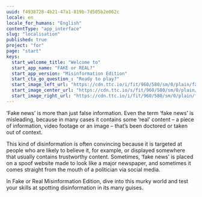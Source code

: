 ```yaml
---
uuid: f4938728-4b21-47a1-819b-7d505b2e062c
locale: en
locale_for_humans: "English"
contentType: "app_interface"
slug: "localisation"
published: true
project: "for"
page: "start"
keys:
  start_welcome_title: "Welcome to"
  start_app_name: "FAKE or REAL?"
  start_app_version: "Misinformation Edition"
  start_cta_go_question_: "Ready to play?"
  start_image_left_url: "https://cdn.ttc.io/i/fit/960/580/sm/0/plain/fake-or-real-news-edition/1.jpg"
  start_image_center_url: "https://cdn.ttc.io/s/fit/960/580/sm/0/plain/fake-or-real-news-edition/misinfo_logo.jpg"
  start_image_right_url: "https://cdn.ttc.io/i/fit/960/580/sm/0/plain/fake-or-real-news-edition/3.jpg"
---
```

‘Fake news’ is more than just false information. Even the term ‘fake news’ is misleading, because in many cases it contains some ‘real’ content – a piece of information, video footage or an image – that’s been doctored or taken out of context.

This kind of disinformation is often convincing because it is targeted at people who are likely to believe it, for example, or displayed somewhere that usually contains trustworthy content. Sometimes, ‘fake news’ is placed on a spoof website made to look like a major newspaper, and sometimes it comes straight from the mouth of a politician via social media.

In Fake or Real Misinformation Edition, dive into this murky world and test your skills at spotting disinformation in its many guises.


